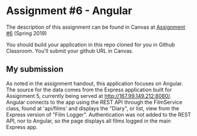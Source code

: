 # Assignment #6 - Angular

The description of this assignment can be found in Canvas at [Assignment #6](https://canvas.harvard.edu/courses/54354/assignments/249115) (Spring 2019)

You should build your application in this repo cloned for you in Github Classroom. You'll submit your github URL in Canvas.

## My submission

As noted in the assignment handout, this application focuses on Angular. The source for the data comes from the Express application built for Assignment 5,
currently being served at http://167.99.149.212:8080/. Angular connects to the app using the REST API through the FilmService class, found at 'api/films' and
displays the "Diary", or list, view from the Express version of "Film Logger". Authentication was not added to the REST API, nor to Angular, so the page displays
all films logged in the main Express app. 
